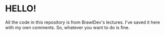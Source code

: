 # HELLO!
All the code in this repository is from BrawlDev's lectures. 
I've saved it here with my own comments.
So, whatever you want to do is fine.
